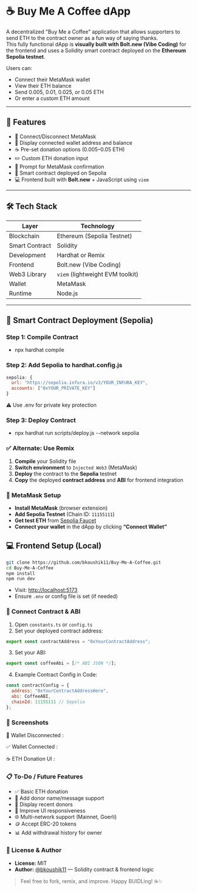 # ☕ Buy Me A Coffee dApp

A decentralized "Buy Me a Coffee" application that allows supporters to send ETH to the contract owner as a fun way of saying thanks.  
This fully functional dApp is **visually built with Bolt.new (Vibe Coding)** for the frontend and uses a Solidity smart contract deployed on the **Ethereum Sepolia testnet**.

Users can:
- Connect their MetaMask wallet
- View their ETH balance
- Send 0.005, 0.01, 0.025, or 0.05 ETH
- Or enter a custom ETH amount

---

## 🌟 Features

- 🔗 Connect/Disconnect MetaMask
- 💼 Display connected wallet address and balance
- ☕ Pre-set donation options (0.005–0.05 ETH)
- ✏️ Custom ETH donation input
- 📝 Prompt for MetaMask confirmation
- 🧠 Smart contract deployed on Sepolia
- 💻 Frontend built with **Bolt.new** + JavaScript using `viem`

---

## 🛠️ Tech Stack

| Layer         | Technology                        |
|---------------|------------------------------------|
| Blockchain    | Ethereum (Sepolia Testnet)         |
| Smart Contract| Solidity                           |
| Development   | Hardhat or Remix                   |
| Frontend      | Bolt.new (Vibe Coding)             |
| Web3 Library  | `viem` (lightweight EVM toolkit)   |
| Wallet        | MetaMask                           |
| Runtime       | Node.js                            |

---

## 🚀 Smart Contract Deployment (Sepolia)

### Step 1: Compile Contract

- npx hardhat compile

### Step 2: Add Sepolia to hardhat.config.js

```js
sepolia: {
  url: "https://sepolia.infura.io/v3/YOUR_INFURA_KEY",
  accounts: ["0xYOUR_PRIVATE_KEY"]
}
```
⚠️ Use .env for private key protection

### Step 3: Deploy Contract

- npx hardhat run scripts/deploy.js --network sepolia

### ✅ Alternate: Use Remix

1. **Compile** your Solidity file  
2. **Switch environment** to `Injected Web3` (MetaMask)  
3. **Deploy** the contract to the **Sepolia** testnet  
4. **Copy** the deployed **contract address** and **ABI** for frontend integration


### 🦊 MetaMask Setup

- **Install MetaMask** (browser extension)
- **Add Sepolia Testnet** (Chain ID: `11155111`)
- **Get test ETH** from [Sepolia Faucet](https://faucet.sepolia.dev/)
- **Connect your wallet** in the dApp by clicking **“Connect Wallet”**


## 💻 Frontend Setup (Local)

```bash
git clone https://github.com/bkoushik11/Buy-Me-A-Coffee.git
cd Buy-Me-A-Coffee
npm install
npm run dev
```

- Visit: [http://localhost:5173](http://localhost:5173)  
- Ensure `.env` or config file is set (if needed)


### 🔗 Connect Contract & ABI

1. Open `constants.ts` or `config.ts`
2. Set your deployed contract address:

```js
export const contractAddress = "0xYourContractAddress";
```

3. Set your ABI:

```js
export const coffeeAbi = [/* ABI JSON */];
```

4. Example Contract Config in Code:

```js
const contractConfig = {
  address: "0xYourContractAddressHere",
  abi: CoffeeABI,
  chainId: 11155111 // Sepolia
};
```


### 📸 Screenshots
🔌 Wallet Disconnected : 

✅ Wallet Connected : 

☕ ETH Donation UI : 



### 📋 To-Do / Future Features

- ✅ Basic ETH donation  
- 📝 Add donor name/message support  
- 📃 Display recent donors  
- 📱 Improve UI responsiveness  
- 🌐 Multi-network support (Mainnet, Goerli)  
- 🪙 Accept ERC-20 tokens  
- 📊 Add withdrawal history for owner  


### 📜 License & Author

- **License:** MIT  
- **Author:** [@bkoushik11](https://github.com/bkoushik11) — Solidity contract & frontend logic  

> Feel free to fork, remix, and improve. Happy BUIDLing! ☕✨

